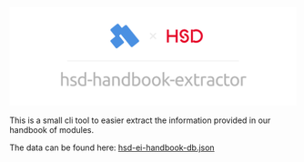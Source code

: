 ![Banner](./assets/banner.png)

This is a small cli tool to easier extract the information provided in our handbook of modules.

The data can be found here: [hsd-ei-handbook-db.json](https://gist.github.com/KuhlTime/2c7a2ad2a5ba2f9fcf2bfc8c32297597)
